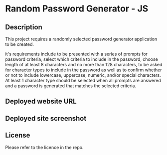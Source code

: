# Random Password Generator - JS


## Description

This project requires a randomly selected password generator application to be created.

it's requirements include to be presented with a series of prompts for password criteria, select which criteria to include in the password, choose length of at least 8 characters and no more than 128 characters, to be asked for character types to include in the password as well as to confirm whether or not to include lowercase, uppercase, numeric, and/or special characters.
At least 1 character type should be selected when all prompts are answered and a password is generated that matches the selected criteria.


## Deployed website URL



## Deployed site screenshot



## License

Please refer to the licence in the repo.